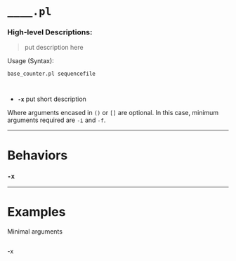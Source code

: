 
# `____.pl`
### High-level Descriptions:



> put description here

Usage (Syntax):
```
base_counter.pl sequencefile



```
* **`-x`** put short description

Where arguments encased in `()` or `[]` are optional. In this case, minimum arguments required are `-i` and `-f`.
 
---


# Behaviors
### `-x`
---
# Examples
Minimal arguments
```
```
-x
```
```
